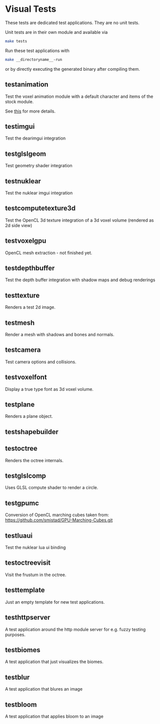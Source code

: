 # Visual Tests

These tests are dedicated test applications. They are no unit tests.

Unit tests are in their own module and available via

```bash
make tests
```

Run these test applications with

```bash
make __directoryname__-run
```

or by directly executing the generated binary after compiling them.

## testanimation

Test the voxel animation module with a default character and items of the stock module.

See [this](TestAnimation.md) for more details.

## testimgui

Test the dearimgui integration

## testglslgeom

Test geometry shader integration

## testnuklear

Test the nuklear imgui integration

## testcomputetexture3d

Test the OpenCL 3d texture integration of a 3d voxel volume (rendered as 2d side view)

## testvoxelgpu

OpenCL mesh extraction - not finished yet.

## testdepthbuffer

Test the depth buffer integration with shadow maps and debug renderings

## testtexture

Renders a test 2d image.

## testmesh

Render a mesh with shadows and bones and normals.

## testcamera

Test camera options and collisions.

## testvoxelfont

Display a true type font as 3d voxel volume.

## testplane

Renders a plane object.

## testshapebuilder

## testoctree

Renders the octree internals.

## testglslcomp

Uses GLSL compute shader to render a circle.

## testgpumc

Conversion of OpenCL marching cubes taken from: <https://github.com/smistad/GPU-Marching-Cubes.git>

## testluaui

Test the nuklear lua ui binding

## testoctreevisit

Visit the frustum in the octree.

## testtemplate

Just an empty template for new test applications.

## testhttpserver

A test application around the http module server for e.g. fuzzy testing purposes.

## testbiomes

A test application that just visualizes the biomes.

## testblur

A test application that blures an image

## testbloom

A test application that applies bloom to an image
